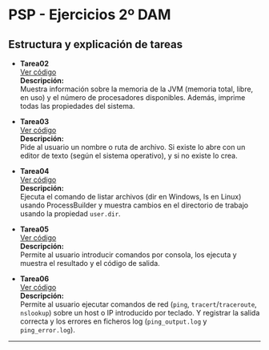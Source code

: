 # PSP - Ejercicios 2º DAM

## Estructura y explicación de tareas

- **Tarea02**  
  [Ver código](https://github.com/DanielRTato/PSP/tree/main/Tarea02/src)  
  **Descripción:**  
  Muestra información sobre la memoria de la JVM (memoria total, libre, en uso) y el número de procesadores disponibles. Además, imprime todas las propiedades del sistema.  

- **Tarea03**  
  [Ver código](https://github.com/DanielRTato/PSP/tree/main/Tarea03/src)  
  **Descripción:**  
  Pide al usuario un nombre o ruta de archivo. Si existe lo abre con un editor de texto (según el sistema operativo), y si no existe lo crea.  

- **Tarea04**  
  [Ver código](https://github.com/DanielRTato/PSP/tree/main/Tarea04/src)  
  **Descripción:**  
  Ejecuta el comando de listar archivos (dir en Windows, ls en Linux) usando ProcessBuilder y muestra cambios en el directorio de trabajo usando la propiedad `user.dir`.  

- **Tarea05**  
  [Ver código](https://github.com/DanielRTato/PSP/tree/main/Tarea05/src)  
  **Descripción:**  
  Permite al usuario introducir comandos por consola, los ejecuta y muestra el resultado y el código de salida. 

- **Tarea06**  
  [Ver código](https://github.com/DanielRTato/PSP/tree/main/Tarea06/src)  
  **Descripción:**  
  Permite al usuario ejecutar comandos de red (`ping`, `tracert`/`traceroute`, `nslookup`) sobre un host o IP introducido por teclado. Y registrar la salida correcta y los errores en ficheros log (`ping_output.log` y `ping_error.log`).  

---
